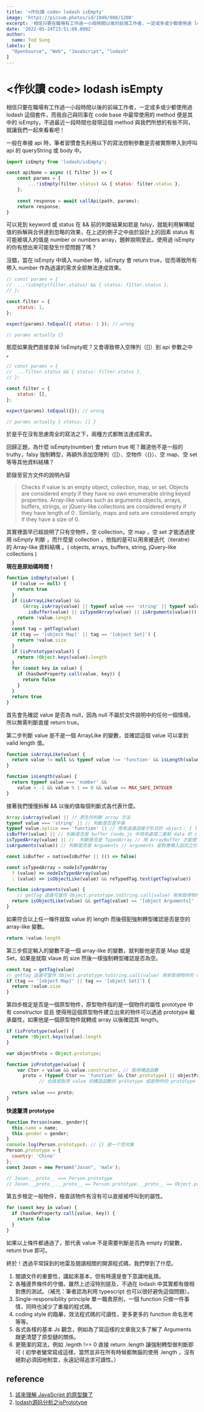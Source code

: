 ```yaml
---
title: '<作伙讀 code> lodash isEmpty'
image: 'https://picsum.photos/id/1040/900/1200'
excerpt: '相信只要在職場有工作過一小段時間以後的前端工作者，一定或多或少都使用過 lodash 這個套件，而我自己與同事在 code base 中最常使用的 method 便是其中的 isEmpty，不過最近一段時間也發現這個 method 與我們所想的有些不同，就讓我們一起來看看吧！'
date: '2022-05-24T23:51:00.000Z'
author:
  name: Tod Sung
labels: [
  "OpenSource", "Web", "JavaScript", "lodash"
]
---
```


# <作伙讀 code> lodash isEmpty


相信只要在職場有工作過一小段時間以後的前端工作者，一定或多或少都使用過 lodash 這個套件，而我自己與同事在 code base 中最常使用的 method 便是其中的 isEmpty，不過最近一段時間也發現這個 method 與我們所想的有些不同，就讓我們一起來看看吧！

一般在串接 api 時，筆者習慣會先利用以下的寫法控制參數是否被實際帶入到呼叫 api 的 queryString 或 body   中。

```javascript
import isEmpty from 'lodash/isEmpty';

const apiName = async ({ filter }) => {
	const params = {
		...!isEmpty(filter.status) && { status: filter.status },
	};
	
	const response = await callApi(path, params);
	return response;
}
```

可以見到 keyword 或 status 在 && 前的判斷結果如若是 falsy，就能利用解構賦值的拆解與合併達到忽略的效果，在上述的例子之中由於設計上的因素 status 有可能被填入的值是 number or numbers array，題幹說明至此，使用過 isEmpty 的你有想出來可能發生什麼問題了嗎？

沒錯，當在 isEmpty 中填入  number 時，isEmpty 會 return true，從而導致所有帶入 number 作為過濾的需求全部無法達成效果。

```javascript
// const params = {
// 	...!isEmpty(filter.status) && { status: filter.status },
// };

const filter = {
	status: 1,
};

expect(params).toEqual({ status: 1 }); // wrong

// params actually {}
```

那麼如果我們直接拿掉 !isEmpty呢？又會導致帶入空陣列（[]）到 api 參數之中 。

```javascript
// const params = {
// 	...filter.status && { status: filter.status },
// };

const filter = {
	status: [],
};

expect(params).toEqual({}); // wrong

// params actually { status: [] }
```

於是乎在沒有思慮周全的寫法之下，兩種方式都無法達成需求。

回歸正題，為什麼 isEmpty(number) 會 return true 呢？難道他不是一般的 truthy，falsy 強制轉型，再額外添加空陣列（[]）、空物件（{}）、空 map、空 set 等等其他資料結構？

節錄至官方文件的說明內容

> Checks if value is an empty object, collection, map, or set.
>Objects are considered empty if they have no own enumerable string keyed properties. 
>Array-like values such as arguments objects, arrays, buffers, strings, or jQuery-like collections are considered empty if they have length of 0 . Similarly, maps and sets are considered empty if they have a size of 0.
> 

其實裡面早已經說明了只有空物件，空 collection，空 map ，空 set 才能透過使用 isEmpty 判斷 ，而什麼是 collection ，他指的是可以用來被迭代（iteratre）的 Array-like 資料結構 。( objects, arrays, buffers, string, jQuery-like collections )

<b>現在是原始碼時間！</b>

```javascript
function isEmpty(value) {
  if (value == null) {
    return true
  }
  if (isArrayLike(value) &&
      (Array.isArray(value) || typeof value === 'string' || typeof value.splice === 'function' ||
        isBuffer(value) || isTypedArray(value) || isArguments(value))) {
    return !value.length
  }
  const tag = getTag(value)
  if (tag == '[object Map]' || tag == '[object Set]') {
    return !value.size
  }
  if (isPrototype(value)) {
    return !Object.keys(value).length
  }
  for (const key in value) {
    if (hasOwnProperty.call(value, key)) {
      return false
    }
  }
  return true
}
```

首先會先確認 value 是否為 null，因為 null 不屬於文件說明中的任何一個情境，所以無需判斷直接 return true。

第二步判斷 value 是不是一個 ArrayLike 的變數，並確認這個 value 可以拿到 valid length 值。

```javascript
function isArrayLike(value) {
  return value != null && typeof value !== 'function' && isLength(value.length)
}

function isLength(value) {
  return typeof value === 'number' &&
    value > -1 && value % 1 == 0 && value <= MAX_SAFE_INTEGER
}
```

 

接著我們慢慢拆解 && 以後的值每個判斷式各代表什麼。

```javascript
Array.isArray(value) || // 原生的判斷 array 方法
typeof value === 'string' || // 判斷是否是字串
typeof value.splice === 'function' || // 用來過濾這樣子形式的 object： { length: 0 }
isBuffer(value) || // 判斷是否是 buffer (node.js 中用來處理二進制 data 的 class)
isTypedArray(value) || //  判斷是否是 TypedArray // 用 ArrayBuffer 才能使 Js 讀取二進位的資料
isArguments(value)) // 判斷是否是 Arguments // arguments 是對應傳入函式之引述的類陣列物件

const isBuffer = nativeIsBuffer || (() => false)

const isTypedArray = nodeIsTypedArray
  ? (value) => nodeIsTypedArray(value)
  : (value) => isObjectLike(value) && reTypedTag.test(getTag(value))

function isArguments(value) {
	// getTag 這邊可當作 Object.prototype.toString.call(value) 用來取得物件的 class
  return isObjectLike(value) && getTag(value) == '[object Arguments]'
}
```

如果符合以上任一條件就取 value 的 length 而後搭配強制轉型確認是否是空的 array-like 變數。

```javascript
return !value.length
```

第三步假定輸入的變數不是一個 array-like 的變數，就判斷他是否是 Map 或是 Set，如果是就取 vlaue 的 size 然後一樣強制轉型確認是否為空。

```javascript
const tag = getTag(value)
// getTag 這邊可當作 Object.prototype.toString.call(value) 用來取得物件的 class
if (tag == '[object Map]' || tag == '[object Set]') {
  return !value.size
}
```

第四步檢定是否是一個原型物件，原型物件指的是一個物件的屬性 prototype 中有 constructor 並且 使得用這個原型物件建立出來的物件可以透過 prototype 繼承屬性，如果他是一個原型物件就轉成 array 以後確認其 length。

```javascript
if (isPrototype(value)) {
  return !Object.keys(value).length
}

var objectProto = Object.prototype;

function isPrototype(value) {
	var Ctor = value && value.constructor, // 取得構造函數
      proto = (typeof Ctor == 'function' && Ctor.prototype) || objectProto;
			// 也就是取得 value 的構造函數的 prototype 或是物件的 prototype
	
  return value === proto; 
}
```

<b>快速釐清 prototype</b>
 

```javascript
function Person(name, gender){
  this.name = name;
  this.gender = gender;
}
console.log(Person.prototype); // {} 是一个空对象
Person.prototype = {
  country: 'China'
};
const Jason = new Person("Jason", 'male');

// Jason.__proto__ === Person.prototype
// Jason.__proto__.__proto__ == Person.prototype.__proto__ == Object.prototype
```

第五步檢定一般物件，檢查該物件有沒有可以直接被呼叫到的屬性。

```javascript
for (const key in value) {
  if (hasOwnProperty.call(value, key)) {
    return false
  }
}
```

如果以上條件都通過了，那代表 value 不是需要判斷是否為 empty 的變數，return true 即可。

終於！透過平常踩到的地雷及閱讀相關的開源程式碼，我們學到了什麼。

1. 閱讀文件的重要性，講起來基本，但有時還是會下意識地亂猜。
2. 各種邊界條件的守備，雖然上述沒特別提及，不過在 lodash 中其實都有做相對應的測試。（補充：筆者認為利用 typescript 也可以很好避免這個問題）。
3. Single-responsibility principle 單一職責原則，一個 function 只做一件事情，同時也減少了重複的程式碼。
4. coding style 的臨摹，效法程式碼的可讀性，更多更多的 function 命名思考等等。
5. 各式各樣的基本 Js 觀念，例如為了寫這樣的文章我又多了解了 Arguments 跟更清楚了原型鏈的關係。
6. 更簡潔的寫法，例如 .legnth !== 0 直接 return .length 讓強制轉型做判斷即可 ( 初學者蠻常寫成這樣，當然並非在所有時候都無腦的使用 .length ，沒有絕對必須因地制宜，永遠記得追求可讀性。）

## reference

1. [該來理解 JavaScript 的原型鍊了](https://blog.huli.tw/2017/08/27/the-javascripts-prototype-chain/)
2. [lodash源码分析之isPrototype](https://github.com/HeftyKoo/pocket-lodash/issues/196)